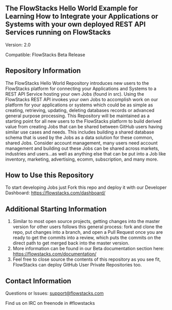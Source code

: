 The FlowStacks Hello World Example for Learning How to Integrate your Applications or Systems with your own deployed REST API Services running on FlowStacks
------
Version:    2.0

Compatible: FlowStacks Beta Release


Repository Information
------
The FlowStacks Hello World Repository introduces new users to the FlowStacks platform for connecting your Applications and Systems to a REST API Service hosting your own Jobs (found in src). Using the FlowStacks REST API invokes your own Jobs to accomplish work on our platform for your applications or systems which could be as simple as creating, retrieving, updating, deleting databases records or advanced general purpose processing. This Repository will be maintained as a starting point for all new users to the FlowStacks platform to build derived value from creating Jobs that can be shared between GitHub users having similar use cases and needs. This includes building a shared database schema that is used by the Jobs as a data solution for these common, shared Jobs. Consider account management, many users need account management and building out these Jobs can be shared across markets, industries and users...as well as anything else that can be put into a Job like inventory, marketing, advertising, ecomm, subscription, and many more.


How to Use this Repository
------
To start developing Jobs just Fork this repo and deploy it with our Developer Dashboard: https://flowstacks.com/dashboard/


Additional Starting Information
------
1. Similar to most open source projects, getting changes into the master version for other users follows this general process: fork and clone the repo, put changes into a branch, and open a Pull Request once you are ready to get the commits into a review, which puts the commits on the direct path to get merged back into the master version.
2. More information can be found in our Beta documentation section here: https://flowstacks.com/documentation/
3. Feel free to close source the contents of this repository as you see fit, FlowStacks can deploy GitHub User Private Repositories too.


Contact Information
------
Questions or Issues: support@flowstacks.com

Find us on IRC on freenode in #flowstacks



